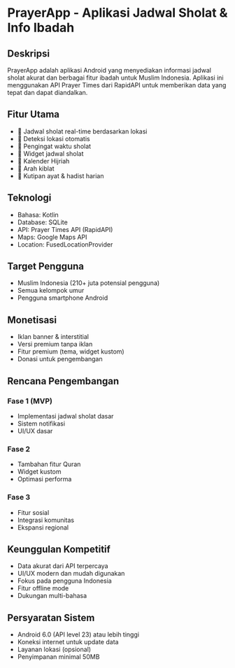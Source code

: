# PrayerApp - Aplikasi Jadwal Sholat & Info Ibadah

## Deskripsi
PrayerApp adalah aplikasi Android yang menyediakan informasi jadwal sholat akurat dan berbagai fitur ibadah untuk Muslim Indonesia. Aplikasi ini menggunakan API Prayer Times dari RapidAPI untuk memberikan data yang tepat dan dapat diandalkan.

## Fitur Utama
- 🕌 Jadwal sholat real-time berdasarkan lokasi
- 📍 Deteksi lokasi otomatis
- 🔔 Pengingat waktu sholat
- 📱 Widget jadwal sholat
- 🌙 Kalender Hijriah
- 🎯 Arah kiblat
- 📖 Kutipan ayat & hadist harian

## Teknologi
- Bahasa: Kotlin
- Database: SQLite
- API: Prayer Times API (RapidAPI)
- Maps: Google Maps API
- Location: FusedLocationProvider

## Target Pengguna
- Muslim Indonesia (210+ juta potensial pengguna)
- Semua kelompok umur
- Pengguna smartphone Android

## Monetisasi
- Iklan banner & interstitial
- Versi premium tanpa iklan
- Fitur premium (tema, widget kustom)
- Donasi untuk pengembangan

## Rencana Pengembangan
### Fase 1 (MVP)
- Implementasi jadwal sholat dasar
- Sistem notifikasi
- UI/UX dasar

### Fase 2
- Tambahan fitur Quran
- Widget kustom
- Optimasi performa

### Fase 3
- Fitur sosial
- Integrasi komunitas
- Ekspansi regional

## Keunggulan Kompetitif
- Data akurat dari API terpercaya
- UI/UX modern dan mudah digunakan
- Fokus pada pengguna Indonesia
- Fitur offline mode
- Dukungan multi-bahasa

## Persyaratan Sistem
- Android 6.0 (API level 23) atau lebih tinggi
- Koneksi internet untuk update data
- Layanan lokasi (opsional)
- Penyimpanan minimal 50MB 
